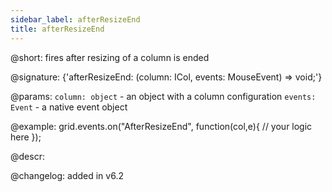```yaml
---
sidebar_label: afterResizeEnd
title: afterResizeEnd
---          
```


@short: fires after resizing of a column is ended

@signature: {'afterResizeEnd: (column: ICol, events: MouseEvent) => void;'}

@params:
`column: object` - an object with a column configuration
`events: Event` - a native event object

@example:
grid.events.on("AfterResizeEnd", function(col,e){
	// your logic here
});

@descr:

@changelog:
added in v6.2
